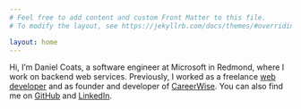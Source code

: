 ```yaml
---
# Feel free to add content and custom Front Matter to this file.
# To modify the layout, see https://jekyllrb.com/docs/themes/#overriding-theme-defaults

layout: home
---
```


Hi, I’m Daniel Coats, a software engineer at Microsoft in Redmond, where I work on backend web services. Previously, I worked as a freelance [web developer](http://danielcoats.nz/work) and as founder and developer of [CareerWise](http://careerwise.nz). You can also find me on [GitHub](http://github.com/danielcoats) and [LinkedIn](http://www.linkedin.com/in/daniel-coats).
